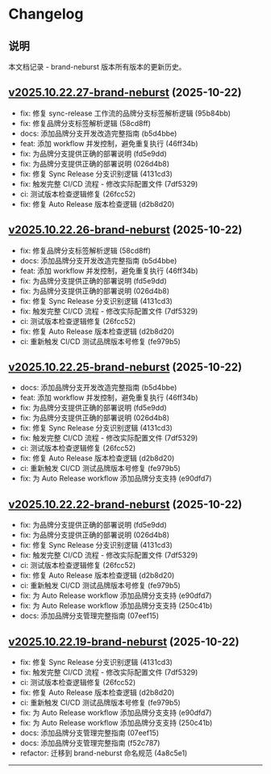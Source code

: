 # Changelog

## 说明

本文档记录 - brand-neburst 版本所有版本的更新历史。

## [v2025.10.22.27-brand-neburst](https://github.com/OmniHelm/omnihelm-bot-releases/releases/tag/v2025.10.22.27-brand-neburst) (2025-10-22)

- fix: 修复 sync-release 工作流的品牌分支标签解析逻辑 (95b84bb)
- fix: 修复品牌分支标签解析逻辑 (58cd8ff)
- docs: 添加品牌分支开发改造完整指南 (b5d4bbe)
- feat: 添加 workflow 并发控制，避免重复执行 (46ff34b)
- fix: 为品牌分支提供正确的部署说明 (fd5e9dd)
- fix: 为品牌分支提供正确的部署说明 (026d4b8)
- fix: 修复 Sync Release 分支识别逻辑 (4131cd3)
- fix: 触发完整 CI/CD 流程 - 修改实际配置文件 (7df5329)
- ci: 测试版本检查逻辑修复 (26fcc52)
- fix: 修复 Auto Release 版本检查逻辑 (d2b8d20)


## [v2025.10.22.26-brand-neburst](https://github.com/OmniHelm/omnihelm-bot-releases/releases/tag/v2025.10.22.26-brand-neburst) (2025-10-22)

- fix: 修复品牌分支标签解析逻辑 (58cd8ff)
- docs: 添加品牌分支开发改造完整指南 (b5d4bbe)
- feat: 添加 workflow 并发控制，避免重复执行 (46ff34b)
- fix: 为品牌分支提供正确的部署说明 (fd5e9dd)
- fix: 为品牌分支提供正确的部署说明 (026d4b8)
- fix: 修复 Sync Release 分支识别逻辑 (4131cd3)
- fix: 触发完整 CI/CD 流程 - 修改实际配置文件 (7df5329)
- ci: 测试版本检查逻辑修复 (26fcc52)
- fix: 修复 Auto Release 版本检查逻辑 (d2b8d20)
- ci: 重新触发 CI/CD 测试品牌版本号修复 (fe979b5)


## [v2025.10.22.25-brand-neburst](https://github.com/OmniHelm/omnihelm-bot-releases/releases/tag/v2025.10.22.25-brand-neburst) (2025-10-22)

- docs: 添加品牌分支开发改造完整指南 (b5d4bbe)
- feat: 添加 workflow 并发控制，避免重复执行 (46ff34b)
- fix: 为品牌分支提供正确的部署说明 (fd5e9dd)
- fix: 为品牌分支提供正确的部署说明 (026d4b8)
- fix: 修复 Sync Release 分支识别逻辑 (4131cd3)
- fix: 触发完整 CI/CD 流程 - 修改实际配置文件 (7df5329)
- ci: 测试版本检查逻辑修复 (26fcc52)
- fix: 修复 Auto Release 版本检查逻辑 (d2b8d20)
- ci: 重新触发 CI/CD 测试品牌版本号修复 (fe979b5)
- fix: 为 Auto Release workflow 添加品牌分支支持 (e90dfd7)


## [v2025.10.22.22-brand-neburst](https://github.com/OmniHelm/omnihelm-bot-releases/releases/tag/v2025.10.22.22-brand-neburst) (2025-10-22)

- fix: 为品牌分支提供正确的部署说明 (fd5e9dd)
- fix: 为品牌分支提供正确的部署说明 (026d4b8)
- fix: 修复 Sync Release 分支识别逻辑 (4131cd3)
- fix: 触发完整 CI/CD 流程 - 修改实际配置文件 (7df5329)
- ci: 测试版本检查逻辑修复 (26fcc52)
- fix: 修复 Auto Release 版本检查逻辑 (d2b8d20)
- ci: 重新触发 CI/CD 测试品牌版本号修复 (fe979b5)
- fix: 为 Auto Release workflow 添加品牌分支支持 (e90dfd7)
- fix: 为 Auto Release workflow 添加品牌分支支持 (250c41b)
- docs: 添加品牌分支管理完整指南 (07eef15)


## [v2025.10.22.19-brand-neburst](https://github.com/OmniHelm/omnihelm-bot-releases/releases/tag/v2025.10.22.19-brand-neburst) (2025-10-22)

- fix: 修复 Sync Release 分支识别逻辑 (4131cd3)
- fix: 触发完整 CI/CD 流程 - 修改实际配置文件 (7df5329)
- ci: 测试版本检查逻辑修复 (26fcc52)
- fix: 修复 Auto Release 版本检查逻辑 (d2b8d20)
- ci: 重新触发 CI/CD 测试品牌版本号修复 (fe979b5)
- fix: 为 Auto Release workflow 添加品牌分支支持 (e90dfd7)
- fix: 为 Auto Release workflow 添加品牌分支支持 (250c41b)
- docs: 添加品牌分支管理完整指南 (07eef15)
- docs: 添加品牌分支管理完整指南 (f52c787)
- refactor: 迁移到 brand-neburst 命名规范 (4a8c5e1)


---

